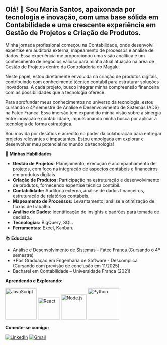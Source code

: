 
## Olá! 👋 Sou Maria Santos, apaixonada por tecnologia e inovação, com uma base sólida em Contabilidade e uma crescente experiência em Gestão de Projetos e Criação de Produtos.

Minha jornada profissional começou na Contabilidade, onde desenvolvi expertise em auditoria externa, mapeamento de processos e análise de dados. Essa experiência me proporcionou uma visão analítica e um conhecimento de negócios valioso para minha atual atuação na área de Gestão de Projetos dentro da Controladoria do Magalu.

Neste papel, estou diretamente envolvida na criação de produtos digitais, contribuindo com conhecimento técnico contábil para estruturar soluções inovadoras. A cada projeto, busco integrar minha compreensão financeira com as possibilidades que a tecnologia oferece.

Para aprofundar meus conhecimentos no universo da tecnologia, estou cursando o 4º semestre de Análise e Desenvolvimento de Sistemas (ADS) na Fatec Franca. Essa imersão tem expandido minha visão sobre a sinergia entre inovação e contabilidade, impulsionando minha busca por aplicar a tecnologia de forma estratégica.

Sou movida por desafios e acredito no poder da colaboração para entregar projetos relevantes e impactantes. Estou empolgada em explorar e desenvolver meu potencial no mundo da tecnologia!

🚀 **Minhas Habilidades**

* **Gestão de Projetos:** Planejamento, execução e acompanhamento de projetos, com foco na integração de aspectos contábeis e financeiros em produtos digitais.
* **Criação de Produtos:** Participação na estruturação e desenvolvimento de produtos, fornecendo expertise técnica contábil.
* **Contabilidade:** Auditoria externa, análise de dados financeiros, estruturação de relatórios contábeis.
* **Mapeamento de Processos:** Levantamento, análise e otimização de fluxos de trabalho.
* **Análise de Dados:** Identificação de insights e padrões para tomada de decisão.
* **Tecnologias:** BigQuery, SQL.
* **Ferramentas:** Excel, Kanban.

📚 **Educação**

* Análise e Desenvolvimento de Sistemas – Fatec Franca (Cursando o 4º semestre)
* *Pós Graduação em Engenharia de Software - Descomplica  
   (Cursando com previsão de conclusão em 11/2025)
* Bacharel em Contabilidade – Universidade Franca (2021)

**Aprendendo e Explorando:**

<img src="https://logos-world.net/wp-content/uploads/2023/02/JavaScript-Logo-500x281.png" alt="JavaScript" width="100" /> <img src="https://encrypted-tbn0.gstatic.com/images?q=tbn:ANd9GcT0Tj1GJwZPB9s0Z75Sk76_MH5zW1HVYXiXWg&s" alt="React" width="70" /> <img src="https://i.pinimg.com/736x/a9/dc/c7/a9dcc740cad3149598307b5de8bc10c3.jpg" alt="Node.js" width="80" /> <img src="https://lginfo.com.br/site/wp-content/uploads/2023/10/Python-Symbol.png" alt="Python" width="100" />

**Conecte-se comigo:**
<div>

[![LinkedIn](https://img.shields.io/badge/-LinkedIn-%230077B5?style=for-the-badge&logo=linkedin&logoColor=white)](https://www.linkedin.com/in/maria-eduarda-cubero-santos-9a7151150/)
[![Gmail](https://img.shields.io/badge/Gmail-D14836?style=for-the-badge&logo=gmail&logoColor=white)](mailto:dudacubero2018@gmail.com)
